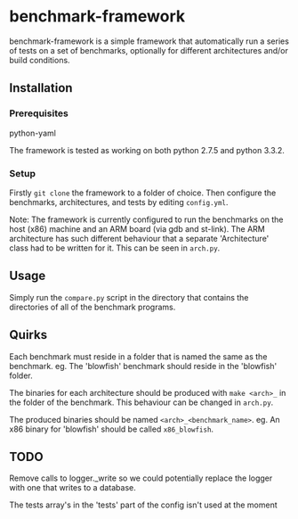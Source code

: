 benchmark-framework
===================

benchmark-framework is a simple framework that automatically run a series of
tests on a set of benchmarks, optionally for different architectures
and/or build conditions.


## Installation ##
### Prerequisites ###
python-yaml

The framework is tested as working on both python 2.7.5 and python 3.3.2.

### Setup ###
Firstly `git clone` the framework to a folder of choice.
Then configure the benchmarks, architectures, and tests by editing `config.yml`.

Note: The framework is currently configured to run the benchmarks on the host
(x86) machine and an ARM board (via gdb and st-link).
The ARM architecture has such different behaviour that a separate 'Architecture'
class had to be written for it. This can be seen in `arch.py`.

## Usage ##
Simply run the `compare.py` script in the directory that contains the
directories of all of the benchmark programs.


## Quirks ##
Each benchmark must reside in a folder that is named the same as the benchmark.
eg. The 'blowfish' benchmark should reside in the 'blowfish' folder.

The binaries for each architecture should be produced with `make <arch>_` in the
folder of the benchmark. This behaviour can be changed in `arch.py`.

The produced binaries should be named `<arch>_<benchmark_name>`.
eg. An x86 binary for 'blowfish' should be called `x86_blowfish`.


## TODO ##
Remove calls to logger._write so we could potentially replace the logger with
one that writes to a database.

The tests array's in the 'tests' part of the config isn't used at the moment

